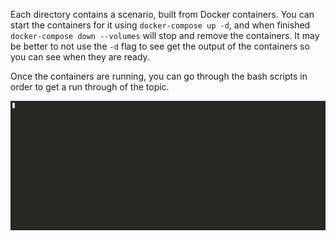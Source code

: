 Each directory contains a scenario, built from Docker containers. You can start the containers for it using
`docker-compose up -d`, and when finished `docker-compose down --volumes` will stop and remove the containers. It may
be better to not use the `-d` flag to see get the output of the containers so you can see when they are ready.

Once the containers are running, you can go through the bash scripts in order to get a run through of the topic.

![example run](https://raw.githubusercontent.com/Code0x58/ops-examples/master/docs/example.gif)
